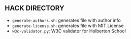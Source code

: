 ## HACK DIRECTORY  
- `generate-authors.sh`: generates file with author info  
- `generate-license.sh`: generates file with MIT License  
- `w3c-validator.py`: W3C validator for Holberton School
